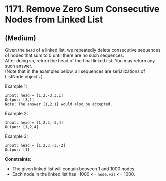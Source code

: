 # 1171. Remove Zero Sum Consecutive Nodes from Linked List
## (Medium)

Given the `head` of a linked list, we repeatedly delete consecutive sequences of nodes that sum to 0 until there are no such sequences.
<br>
After doing so, return the head of the final linked list. You may return any such answer.
<br>
(Note that in the examples below, all sequences are serializations of ListNode objects.)

Example 1:

```
Input: head = [1,2,-3,3,1]
Output: [3,1]
Note: The answer [1,2,1] would also be accepted.
```

Example 2:

```
Input: head = [1,2,3,-3,4]
Output: [1,2,4]
```

Example 3:

```
Input: head = [1,2,3,-3,-2]
Output: [1]
```

**Constraints:**

- The given linked list will contain between 1 and 1000 nodes.
- Each node in the linked list has -1000 <= `node.val` <= 1000.